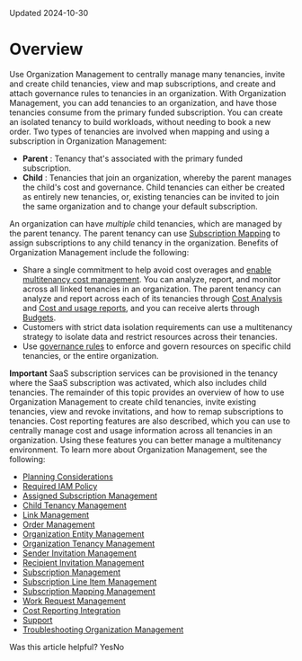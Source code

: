 Updated 2024-10-30
# Overview
Use Organization Management to centrally manage many tenancies, invite and create child tenancies, view and map subscriptions, and create and attach governance rules to tenancies in an organization.
With Organization Management, you can add tenancies to an organization, and have those tenancies consume from the primary funded subscription. You can create an isolated tenancy to build workloads, without needing to book a new order. 
Two types of tenancies are involved when mapping and using a subscription in Organization Management:
  * **Parent** : Tenancy that's associated with the primary funded subscription. 
  * **Child** : Tenancies that join an organization, whereby the parent manages the child's cost and governance. Child tenancies can either be created as entirely new tenancies, or, existing tenancies can be invited to join the same organization and to change your default subscription.


An organization can have _multiple_ child tenancies, which are managed by the parent tenancy. The parent tenancy can use [Subscription Mapping](https://docs.oracle.com/en-us/iaas/Content/General/organization/subscription-mapping-management.htm#subscription_mapping_management "Learn about subscription mapping management.") to assign subscriptions to any child tenancy in the organization.
Benefits of Organization Management include the following:
  * Share a single commitment to help avoid cost overages and [enable multitenancy cost management](https://docs.oracle.com/en-us/iaas/Content/General/organization/organization_cost_reporting.htm#organization_management_cost_reporting "You can use the Oracle billing and cost reporting features to centrally manage the cost and usage information across all tenancies in your organization."). You can analyze, report, and monitor across all linked tenancies in an organization. The parent tenancy can analyze and report across each of its tenancies through [Cost Analysis](https://docs.oracle.com/iaas/Content/Billing/Concepts/costanalysisoverview.htm) and [Cost and usage reports](https://docs.oracle.com/iaas/Content/Billing/Concepts/costusagereportsoverview.htm), and you can receive alerts through [Budgets](https://docs.oracle.com/iaas/Content/Billing/Concepts/budgetsoverview.htm).
  * Customers with strict data isolation requirements can use a multitenancy strategy to isolate data and restrict resources across their tenancies.
  * Use [governance rules](https://docs.oracle.com/en-us/iaas/Content/General/organization/add-governance.htm#add_governance "Use governance rules to configure and attach controls to tenancies in your organization. When a governance rule is attached to a tenancy, a corresponding resource is created and then locked in the target tenancy.") to enforce and govern resources on specific child tenancies, or the entire organization.


**Important** SaaS subscription services can be provisioned in the tenancy where the SaaS subscription was activated, which also includes child tenancies.
The remainder of this topic provides an overview of how to use Organization Management to create child tenancies, invite existing tenancies, view and revoke invitations, and how to remap subscriptions to tenancies. Cost reporting features are also described, which you can use to centrally manage cost and usage information across all tenancies in an organization. Using these features you can better manage a multitenancy environment.
To learn more about Organization Management, see the following:
  * [Planning Considerations](https://docs.oracle.com/en-us/iaas/Content/General/organization/organization_planning.htm#organization_management_planning "Before you add more tenancies, evaluate your needs to ensure that a multi-tenancy approach is best for your workloads. The main reason to have multiple tenancies is for strong isolation, to help isolating workloads.")
  * [Required IAM Policy](https://docs.oracle.com/en-us/iaas/Content/General/organization/organization_required_iam_policy.htm#organization_management_required_iam_policy "Learn about Organization Management required IAM policies.")
  * [Assigned Subscription Management](https://docs.oracle.com/en-us/iaas/Content/General/organization/assigned-subscription-management.htm#assigned_subscription_management "Learn about assigned subscription management.")
  * [Child Tenancy Management](https://docs.oracle.com/en-us/iaas/Content/General/organization/child-tenancy-management.htm#child_tenancy_management "As the parent tenancy, you can create child tenancies or invite existing tenancies to your organization.")
  * [Link Management](https://docs.oracle.com/en-us/iaas/Content/General/organization/link-management.htm#governance_management "Learn about link management.")
  * [Order Management](https://docs.oracle.com/en-us/iaas/Content/General/organization/order-management.htm#order_management "Learn about order management.")
  * [Organization Entity Management](https://docs.oracle.com/en-us/iaas/Content/General/organization/organization-entitymanagement.htm#organization_entitymanagement "Learn about organization entity management.")
  * [Organization Tenancy Management](https://docs.oracle.com/en-us/iaas/Content/General/organization/organization-tenancy-management.htm#organization_tenancy_management "Learn about organization tenancy management.")
  * [Sender Invitation Management](https://docs.oracle.com/en-us/iaas/Content/General/organization/sender-invitation-management.htm#sender_invitation_management "Learn about sender invitation management.")
  * [Recipient Invitation Management](https://docs.oracle.com/en-us/iaas/Content/General/organization/recipient-invitation-management.htm#recipient_invitation_management "Learn about recipient invitation management.")
  * [Subscription Management](https://docs.oracle.com/en-us/iaas/Content/General/organization/subscription-management.htm#subscription_management "Learn about subscription management.")
  * [Subscription Line Item Management](https://docs.oracle.com/en-us/iaas/Content/General/organization/subscription-lineitem-management.htm#subscription_lineitem_management "Learn about subscription line item management.")
  * [Subscription Mapping Management](https://docs.oracle.com/en-us/iaas/Content/General/organization/subscription-mapping-management.htm#subscription_mapping_management "Learn about subscription mapping management.")
  * [Work Request Management](https://docs.oracle.com/en-us/iaas/Content/General/organization/workrequest-management.htm#workrequest_management "Learn about work request, work request error, and work request log management.")
  * [Cost Reporting Integration](https://docs.oracle.com/en-us/iaas/Content/General/organization/organization_cost_reporting.htm#organization_management_cost_reporting "You can use the Oracle billing and cost reporting features to centrally manage the cost and usage information across all tenancies in your organization.")
  * [Support](https://docs.oracle.com/en-us/iaas/Content/General/organization/organizations_support.htm#organization_management_support "Depending on how you created your tenancy, you have separate CSI \(Customer Support Identifier\) numbers, and support accounts for each tenancy. Created child tenancies inherit the parent subscription CSI.")
  * [Troubleshooting Organization Management](https://docs.oracle.com/en-us/iaas/Content/General/organization/organization-troubleshooting.htm#organization_troubleshooting "Use troubleshooting information to identify and address common issues that can occur while working with Organization Management.")


Was this article helpful?
YesNo

